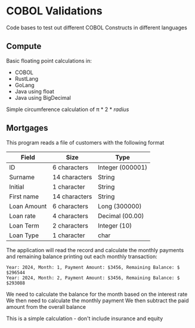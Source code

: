 # COBOL Validations

Code bases to test out different COBOL Constructs in different languages

## Compute

Basic floating point calculations in:
* COBOL
* RustLang
* GoLang
* Java using float
* Java using BigDecimal

Simple circumference calculation of &pi; * 2 * <i>radius</i>


## Mortgages

This program reads a file of customers with the following format

| Field | Size | Type |
| ------| ---- | ---- |
| ID | 6 characters | Integer (000001)|
| Surname | 14 characters | String |
| Initial | 1 character | String |
| First name | 14 characters | String |
| Loan Amount | 6 characters | Long (300000)|
| Loan rate | 4 characters | Decimal (00.00) |
| Loan Term | 2 characters | Integer (10) |
| Loan Type | 1 character | char |


The application will read the record and calculate the monthly payments and remaining balance printing out each monthly transaction:

```
Year: 2024, Month: 1, Payment Amount: $3456, Remaining Balance: $ $296544
Year: 2024, Month: 2, Payment Amount: $3456, Remaining Balance: $ $293088
```

We need to calculate the balance for the month based on the interest rate
We then need to calculate the monthly payment
We then subtract the paid amount from the overall balance

This is a simple calculation - don't include insurance and equity

